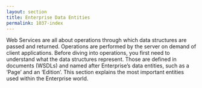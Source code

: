 ```yaml
---
layout: section
title: Enterprise Data Entities
permalink: 1037-index
---
```

Web Services are all about operations through which data structures are passed and returned. Operations are performed 
by the server on demand of client applications. Before diving into operations, you first need to understand what the 
data structures represent. Those are defined in documents (WSDLs) and named after Enterprise’s data entities, such as 
a ‘Page’ and an ‘Edition’. This section explains the most important entities used within the Enterprise world.
